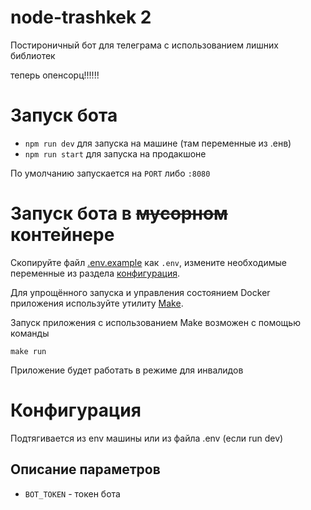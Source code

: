 # node-trashkek 2
Постироничный бот для телеграма с использованием лишних библиотек

теперь опенсорц!!!!!!

# Запуск бота
- ``` npm run dev ``` для запуска на машине (там переменные из .енв)
- ``` npm run start ``` для запуска на продакшоне

По умолчанию запускается на ```PORT``` либо ```:8080```

# Запуск бота в ~~мусорном~~ контейнере

Скопируйте файл [.env.example](.env.example) как `.env`, измените необходимые переменные из раздела [конфигурация](#конфигурация).

Для упрощённого запуска и управления состоянием Docker приложения используйте утилиту [Make](https://www.gnu.org/software/make/).

Запуск приложения с использованием Make возможен с помощью команды
```shell
make run
```

Приложение будет работать в режиме для инвалидов

# Конфигурация
Подтягивается из env машины или из файла .env (если run dev)
## Описание параметров 
- ```BOT_TOKEN``` - токен бота
